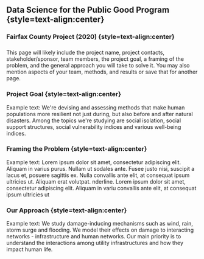 ## Data Science for the Public Good Program {style=text-align:center}
### Fairfax County Project (2020) {style=text-align:center}
###

This page will likely include the project name, project contacts, stakeholder/sponsor, team members, the project goal, a framing of the problem, and the general approach you will take to solve it. You may also mention aspects of your team, methods, and results or save that for another page.

### Project Goal {style=text-align:center}

Example text: We're devising and assessing methods that make human populations more resilient not just during, but also before and after natural disasters. Among the topics we're studying are social isolation, social support structures, social vulnerability indices and various well-being indices.

### Framing the Problem {style=text-align:center}

Example text: Lorem ipsum dolor sit amet, consectetur adipiscing elit. Aliquam in varius purus. Nullam ut sodales ante. Fusee justo nisi, suscipit a lacus et, posuere sagittis ex. Nulla convallis ante elit, at consequat ipsum ultricies ut. Aliquam erat volutpat. nderline. Lorem ipsum dolor sit amet, consectetur adipiscing elit. Aliquam in variu convallis ante elit, at consequat ipsum ultricies ut

### Our Approach {style=text-align:center}

Example text: We study damage-inducing mechanisms such as wind, rain, storm surge and flooding. We model their effects on damage to interacting networks - infrastructure and human networks. Our main priority is to understand the interactions among utility infrastructures and how they impact human life.


